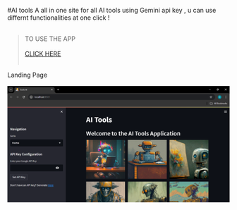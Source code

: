 #AI tools
 
A all in one site for all AI tools using Gemini api key , u can use differnt functionalities at one click !<br><br>

>TO USE THE APP<br><br>
[CLICK HERE](https://toolsai.streamlit.app/)<br><br>

Landing Page<br><br>
![Screenshot 2024-09-17 221514](https://github.com/SharathxD/AI/blob/main/Home.png)
